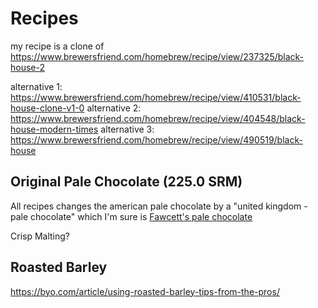 
Recipes
=======

my recipe is a clone of https://www.brewersfriend.com/homebrew/recipe/view/237325/black-house-2

alternative 1: https://www.brewersfriend.com/homebrew/recipe/view/410531/black-house-clone-v1-0
alternative 2: https://www.brewersfriend.com/homebrew/recipe/view/404548/black-house-modern-times
alternative 3: https://www.brewersfriend.com/homebrew/recipe/view/490519/black-house


Original Pale Chocolate (225.0 SRM)
-----------------------------------

All recipes changes the american pale chocolate by a "united kingdom - pale chocolate" which I'm sure is [Fawcett's pale chocolate](http://www.fawcett-maltsters.co.uk/range.html)


Crisp Malting?

Roasted Barley
--------------

https://byo.com/article/using-roasted-barley-tips-from-the-pros/
